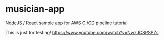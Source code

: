 # musician-app
NodeJS / React sample app for AWS CI/CD pipeline tutorial

This is just for testing!
https://www.youtube.com/watch?v=NwzJCSPSPZs
